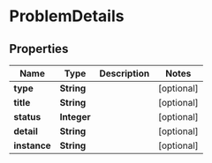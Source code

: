 

# ProblemDetails


## Properties

| Name | Type | Description | Notes |
|------------ | ------------- | ------------- | -------------|
|**type** | **String** |  |  [optional] |
|**title** | **String** |  |  [optional] |
|**status** | **Integer** |  |  [optional] |
|**detail** | **String** |  |  [optional] |
|**instance** | **String** |  |  [optional] |



